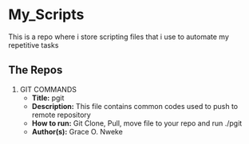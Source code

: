 # My_Scripts
This is a repo where i store scripting files that i use to automate my repetitive tasks

## The Repos
 1. GIT COMMANDS
	- **Title:** pgit
    - **Description:** This file contains common codes used to push to remote			repository
    - **How to run:** Git Clone, Pull, move file to your repo and run
	  ./pgit
	- **Author(s):** Grace O. Nweke
